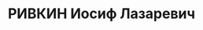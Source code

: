 ---
title: РИВКИН Иосиф Лазаревич
description: "1908 року народження, м. Ніжин Чернігівської області, єврей, освіта\
  \ вища, безпартійний. Головнийінженер заводу КХМ. Проживав: м. Слов'янськ Донецької\
  \ області, пр. Долговий, буд. № 10. \n  Заарештований 6 серпня 1937 року. Виїзною\
  \ сесією військової колегії Верховного Суду СРСР у м. Києві 29 жовтня 1937 року\
  \ засуджений до розстрілу з конфіскацією майна. Вирок приведений до виконання 30\
  \ жовтня 1937 року у м. Київі. \n  Реабілітований у 1957 році."
---